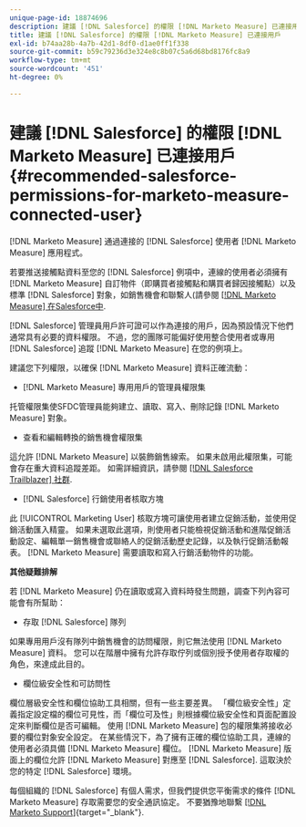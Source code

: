 ```yaml
---
unique-page-id: 18874696
description: 建議 [!DNL Salesforce] 的權限 [!DNL Marketo Measure] 已連接用戶 —  [!DNL Marketo Measure]  — 產品檔案
title: 建議 [!DNL Salesforce] 的權限 [!DNL Marketo Measure] 已連接用戶
exl-id: b74aa28b-4a7b-42d1-8df0-d1ae0ff1f338
source-git-commit: b59c79236d3e324e8c8b07c5a6d68bd8176fc8a9
workflow-type: tm+mt
source-wordcount: '451'
ht-degree: 0%

---
```


# 建議 [!DNL Salesforce] 的權限 [!DNL Marketo Measure] 已連接用戶 {#recommended-salesforce-permissions-for-marketo-measure-connected-user}

[!DNL Marketo Measure] 通過連接的 [!DNL Salesforce] 使用者 [!DNL Marketo Measure] 應用程式。

若要推送接觸點資料至您的 [!DNL Salesforce] 例項中，連線的使用者必須擁有 [!DNL Marketo Measure] 自訂物件（即購買者接觸點和購買者歸因接觸點）以及標準 [!DNL Salesforce] 對象，如銷售機會和聯繫人(請參閱 [[!DNL Marketo Measure] 在Salesforce中](/help/configuration-and-setup/marketo-measure-and-salesforce/how-marketo-measure-and-salesforce-interact.md).

[!DNL Salesforce] 管理員用戶許可證可以作為連接的用戶，因為預設情況下他們通常具有必要的資料權限。 不過，您的團隊可能偏好使用整合使用者或專用 [!DNL Salesforce] 追蹤 [!DNL Marketo Measure] 在您的例項上。

建議您下列權限，以確保 [!DNL Marketo Measure] 資料正確流動：

* [!DNL Marketo Measure] 專用用戶的管理員權限集

托管權限集使SFDC管理員能夠建立、讀取、寫入、刪除記錄 [!DNL Marketo Measure] 對象。

* 查看和編輯轉換的銷售機會權限集

這允許 [!DNL Marketo Measure] 以裝飾銷售線索。 如果未啟用此權限集，可能會存在重大資料追蹤差距。 如需詳細資訊，請參閱 [[!DNL Salesforce Trailblazer] 社群](https://help.salesforce.com/articleView?id=leads_view_edit_converted.htm&amp;type=5).

* [!DNL Salesforce] 行銷使用者核取方塊

此 [!UICONTROL Marketing User] 核取方塊可讓使用者建立促銷活動，並使用促銷活動匯入精靈。 如果未選取此選項，則使用者只能檢視促銷活動和進階促銷活動設定、編輯單一銷售機會或聯絡人的促銷活動歷史記錄，以及執行促銷活動報表。 [!DNL Marketo Measure] 需要讀取和寫入行銷活動物件的功能。

**其他疑難排解**

若 [!DNL Marketo Measure] 仍在讀取或寫入資料時發生問題，調查下列內容可能會有所幫助：

* 存取 [!DNL Salesforce] 隊列

如果專用用戶沒有隊列中銷售機會的訪問權限，則它無法使用 [!DNL Marketo Measure] 資料。 您可以在階層中擁有允許存取佇列或個別授予使用者存取權的角色，來達成此目的。

* 欄位級安全性和可訪問性

欄位層級安全性和欄位協助工具相關，但有一些主要差異。 「欄位級安全性」定義指定設定檔的欄位可見性，而「欄位可及性」則根據欄位級安全性和頁面配置設定來判斷欄位是否可編輯。 使用 [!DNL Marketo Measure] 包的權限集將接收必要的欄位對象安全設定。 在某些情況下，為了擁有正確的欄位協助工具，連線的使用者必須具備 [!DNL Marketo Measure] 欄位。 [!DNL Marketo Measure] 版面上的欄位允許 [!DNL Marketo Measure] 對應至 [!DNL Salesforce]. 這取決於您的特定 [!DNL Salesforce] 環境。

每個組織的 [!DNL Salesforce] 有個人需求，但我們提供您平衡需求的條件 [!DNL Marketo Measure] 存取需要您的安全通訊協定。 不要猶豫地聯繫 [[!DNL Marketo Support]](https://nation.marketo.com/t5/support/ct-p/Support){target="_blank"}.

